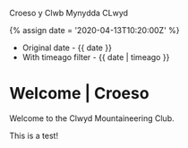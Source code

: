 ---
---

Croeso y  Clwb Mynydda CLwyd

{% assign date = '2020-04-13T10:20:00Z' %}

- Original date - {{ date }}
- With timeago filter - {{ date | timeago }}

# Welcome | Croeso

Welcome to the Clwyd Mountaineering Club.

This is a test!

